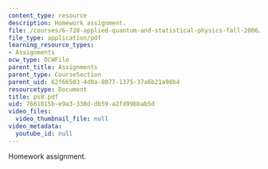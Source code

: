 ```yaml
---
content_type: resource
description: Homework assignment.
file: /courses/6-728-applied-quantum-and-statistical-physics-fall-2006/7661015be9a3338ddb59a2fd99bbab5d_ps8.pdf
file_type: application/pdf
learning_resource_types:
- Assignments
ocw_type: OCWFile
parent_title: Assignments
parent_type: CourseSection
parent_uid: 62f66503-4d0a-8077-1375-37a6b21a98b4
resourcetype: Document
title: ps8.pdf
uid: 7661015b-e9a3-338d-db59-a2fd99bbab5d
video_files:
  video_thumbnail_file: null
video_metadata:
  youtube_id: null
---
```

Homework assignment.

